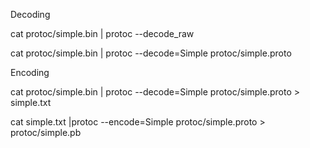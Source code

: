 Decoding

cat protoc/simple.bin | protoc --decode_raw

cat protoc/simple.bin | protoc --decode=Simple protoc/simple.proto

Encoding

cat protoc/simple.bin | protoc --decode=Simple protoc/simple.proto > simple.txt

cat simple.txt |protoc --encode=Simple protoc/simple.proto > protoc/simple.pb